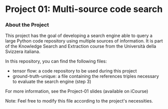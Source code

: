 # Project 01: Multi-source code search

### About the Project

This project has the goal of developing a search engine able to query a large Python code repository using multiple sources of information. 
It is part of the Knowledge Search and Extraction course from the Università della Svizzera italiana.

In this repository, you can find the following files:
- tensor flow: a code repository to be used during this project
- ground-truth-unique: a file containing the references triples necessary to evaluate the search engine (step 3) 

For more information, see the Project-01 slides (available on iCourse)

Note: Feel free to modify this file according to the project's necessities.
